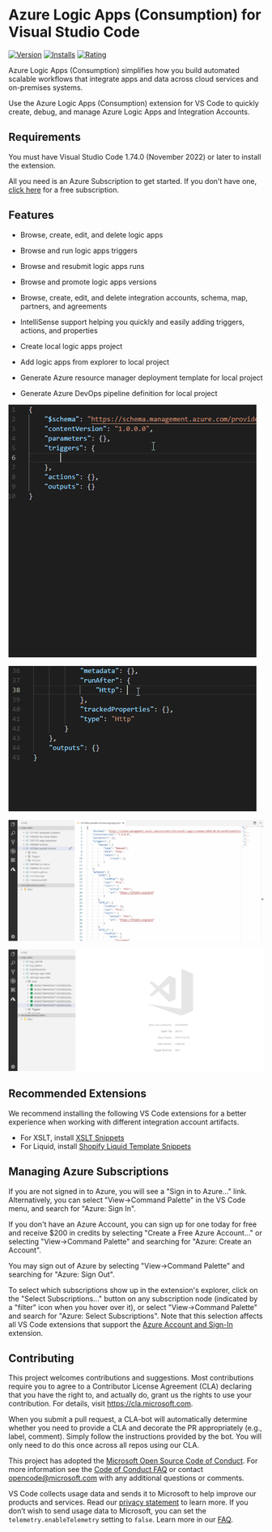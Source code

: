 # Azure Logic Apps (Consumption) for Visual Studio Code

[![Version](https://img.shields.io/visual-studio-marketplace/v/ms-azuretools.vscode-logicapps.svg)](https://marketplace.visualstudio.com/items?itemName=ms-azuretools.vscode-logicapps)
[![Installs](https://img.shields.io/visual-studio-marketplace/i/ms-azuretools.vscode-logicapps.svg)](https://marketplace.visualstudio.com/items?itemName=ms-azuretools.vscode-logicapps)
[![Rating](https://img.shields.io/visual-studio-marketplace/r/ms-azuretools.vscode-logicapps.svg)](https://marketplace.visualstudio.com/items?itemName=ms-azuretools.vscode-logicapps#review-details)

Azure Logic Apps (Consumption) simplifies how you build automated scalable
workflows that integrate apps and data across cloud services and on-premises
systems.

Use the Azure Logic Apps (Consumption) extension for VS Code to quickly create,
debug, and manage Azure Logic Apps and Integration Accounts.

## Requirements

You must have Visual Studio Code 1.74.0 (November 2022) or later to install the
extension.

All you need is an Azure Subscription to get started. If you don't have one,
[click here](https://azure.microsoft.com/en-us/free/) for a free subscription.

## Features

-   Browse, create, edit, and delete logic apps
-   Browse and run logic apps triggers
-   Browse and resubmit logic apps runs
-   Browse and promote logic apps versions
-   Browse, create, edit, and delete integration accounts, schema, map,
    partners, and agreements
-   IntelliSense support helping you quickly and easily adding triggers,
    actions, and properties

-   Create local logic apps project
-   Add logic apps from explorer to local project
-   Generate Azure resource manager deployment template for local project
-   Generate Azure DevOps pipeline definition for local project

![Recurrence trigger IntelliSense](https://raw.githubusercontent.com/microsoft/vscode-azurelogicapps/main/resources/recurrence-trigger.gif)

![Run after IntelliSense](https://raw.githubusercontent.com/microsoft/vscode-azurelogicapps/main/resources/run-after.gif)

![Open in read-only designer](https://raw.githubusercontent.com/microsoft/vscode-azurelogicapps/main/resources/open-in-designer.gif)

![Open run in monitoring view](https://raw.githubusercontent.com/microsoft/vscode-azurelogicapps/main/resources/open-in-monitoring-view.gif)

## Recommended Extensions

We recommend installing the following VS Code extensions for a better experience
when working with different integration account artifacts.

-   For XSLT, install
    [XSLT Snippets](https://marketplace.visualstudio.com/items?itemName=marvinhagemeister.vscode-xslt-snippets)
-   For Liquid, install
    [Shopify Liquid Template Snippets](https://marketplace.visualstudio.com/items?itemName=killalau.vscode-liquid-snippets)

## Managing Azure Subscriptions

If you are not signed in to Azure, you will see a "Sign in to Azure..." link.
Alternatively, you can select "View->Command Palette" in the VS Code menu, and
search for "Azure: Sign In".

If you don't have an Azure Account, you can sign up for one today for free and
receive $200 in credits by selecting "Create a Free Azure Account..." or
selecting "View->Command Palette" and searching for "Azure: Create an Account".

You may sign out of Azure by selecting "View->Command Palette" and searching for
"Azure: Sign Out".

To select which subscriptions show up in the extension's explorer, click on the
"Select Subscriptions..." button on any subscription node (indicated by a
"filter" icon when you hover over it), or select "View->Command Palette" and
search for "Azure: Select Subscriptions". Note that this selection affects all
VS Code extensions that support the
[Azure Account and Sign-In](https://github.com/Microsoft/vscode-azure-account)
extension.

## Contributing

This project welcomes contributions and suggestions. Most contributions require
you to agree to a Contributor License Agreement (CLA) declaring that you have
the right to, and actually do, grant us the rights to use your contribution. For
details, visit https://cla.microsoft.com.

When you submit a pull request, a CLA-bot will automatically determine whether
you need to provide a CLA and decorate the PR appropriately (e.g., label,
comment). Simply follow the instructions provided by the bot. You will only need
to do this once across all repos using our CLA.

This project has adopted the
[Microsoft Open Source Code of Conduct](https://opensource.microsoft.com/codeofconduct/).
For more information see the
[Code of Conduct FAQ](https://opensource.microsoft.com/codeofconduct/faq/) or
contact [opencode@microsoft.com](mailto:opencode@microsoft.com) with any
additional questions or comments.

VS Code collects usage data and sends it to Microsoft to help improve our
products and services. Read our
[privacy statement](https://go.microsoft.com/fwlink/?LinkID=528096&clcid=0x409)
to learn more. If you don’t wish to send usage data to Microsoft, you can set
the `telemetry.enableTelemetry` setting to `false`. Learn more in our
[FAQ](https://code.visualstudio.com/docs/supporting/faq#_how-to-disable-telemetry-reporting).
